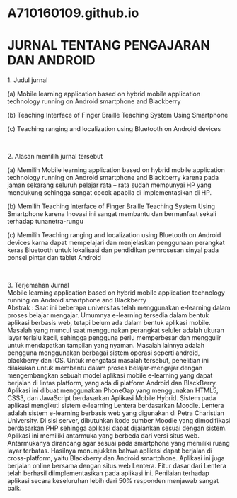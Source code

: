 # A710160109.github.io

  <h1> JURNAL TENTANG PENGAJARAN DAN ANDROID </h1>
  <p> 1. Judul jurnal <p>
  <p>   (a) Mobile learning application based on hybrid mobile application technology running on Android smartphone and Blackberry <p>
  <p>   (b) Teaching Interface of Finger Braille Teaching System Using Smartphone <p>
  <p>   (c) Teaching ranging and localization using Bluetooth on Android devices <p>
  <br>
    <p> 2. Alasan memilih jurnal tersebut <p>
    <p>   (a) Memilih Mobile learning application based on hybrid mobile application technology running on Android smartphone and Blackberry karena pada jaman sekarang seluruh pelajar rata – rata sudah mempunyai HP yang mendukung sehingga sangat cocok apabila di implementasikan di HP.
<p>
    <p>   (b) Memilih Teaching Interface of Finger Braille Teaching System Using Smartphone karena  Inovasi ini sangat membantu dan bermanfaat sekali terhadap tunanetra-rungu <p>
    <p>   (c) Memilih Teaching ranging and localization using Bluetooth on Android devices karna dapat mempelajari dan menjelaskan penggunaan perangkat keras Bluetooth untuk lokalisasi dan pendidikan pemrosesan sinyal pada ponsel pintar dan tablet Android <p>
  <br>
  <p> 3. Terjemahan Jurnal
   <br> Mobile learning application based on hybrid mobile application technology running on Android smartphone and Blackberry <br>
Abstrak :
Saat ini beberapa universitas telah menggunakan e-learning dalam proses belajar mengajar. Umumnya e-learning tersedia dalam bentuk aplikasi berbasis web, tetapi belum ada dalam bentuk aplikasi mobile. Masalah yang muncul saat menggunakan perangkat seluler adalah ukuran layar terlalu kecil, sehingga pengguna perlu memperbesar dan menggulir untuk mendapatkan tampilan yang nyaman. Masalah lainnya adalah pengguna menggunakan berbagai sistem operasi seperti android, blackberry dan iOS. Untuk mengatasi masalah tersebut, penelitian ini dilakukan untuk membantu dalam proses belajar-mengajar dengan mengembangkan sebuah model aplikasi mobile e-learning yang dapat berjalan di lintas platform, yang ada di platform Android dan BlackBerry. Aplikasi ini dibuat menggunakan PhoneGap yang menggunakan HTML5, CSS3, dan JavaScript berdasarkan Aplikasi Mobile Hybrid. Sistem pada aplikasi mengikuti sistem e-learning Lentera berdasarkan Moodle. Lentera adalah sistem e-learning berbasis web yang digunakan di Petra Charistian University. Di sisi server, dibutuhkan kode sumber Moodle yang dimodifikasi berdasarkan PHP sehingga aplikasi dapat dijalankan sesuai dengan sistem. Aplikasi ini memiliki antarmuka yang berbeda dari versi situs web. Antarmukanya dirancang agar sesuai pada smartphone yang memiliki ruang layar terbatas. Hasilnya menunjukkan bahwa aplikasi dapat berjalan di cross-platform, yaitu Blackberry dan Android smartphone. Aplikasi ini juga berjalan online bersama dengan situs web Lentera. Fitur dasar dari Lentera telah berhasil diimplementasikan pada aplikasi ini. Penilaian terhadap aplikasi secara keseluruhan lebih dari 50% responden menjawab sangat baik. <p>
